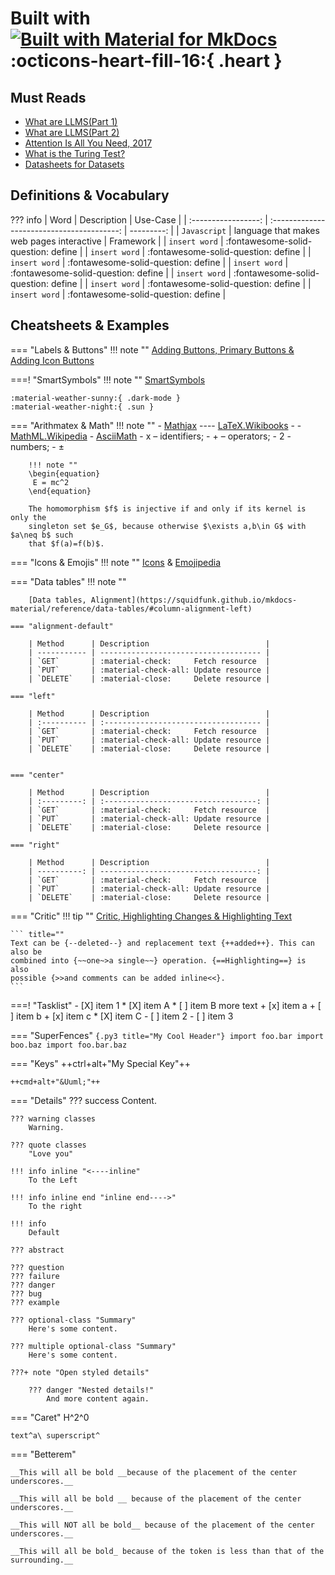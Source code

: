 # Built with [![Built with Material for MkDocs](https://img.shields.io/badge/Material_for_MkDocs-526CFE?style=for-the-badge&logo=MaterialForMkDocs&logoColor=white)](https://squidfunk.github.io/mkdocs-material/) :octicons-heart-fill-16:{ .heart }



## Must Reads
- [What are LLMS(Part 1)](https://datasci101.com/what-are-llms-part-1/)
- [What are LLMS(Part 2)](https://datasci101.com/what-are-llms-part-2/)
- [Attention Is All You Need, 2017](https://arxiv.org/pdf/1706.03762)
- [What is the Turing Test?](https://plato.stanford.edu/entries/turing-test/)
- [Datasheets for Datasets](https://arxiv.org/pdf/1803.09010)



## Definitions & Vocabulary

??? info
    |         Word           |                  Description               |   Use-Case   |
    |  :-----------------:   | :----------------------------------------: |  ---------:  |
    |  `Javascript`          | language that makes web pages interactive  |  Framework   |
    |  `insert word`         | :fontawesome-solid-question: define |
    |  `insert word`         | :fontawesome-solid-question: define |
    |  `insert word`         | :fontawesome-solid-question: define |
    |  `insert word`         | :fontawesome-solid-question: define |
    |  `insert word`         | :fontawesome-solid-question: define |
    |  `insert word`         | :fontawesome-solid-question: define |
    |  `insert word`         | :fontawesome-solid-question: define | 



## Cheatsheets & Examples

=== "Labels & Buttons"
    !!! note ""
        [Adding Buttons, Primary Buttons & Adding Icon Buttons](https://squidfunk.github.io/mkdocs-material/reference/buttons/)

===! "SmartSymbols"
    !!! note ""
        [SmartSymbols](https://facelessuser.github.io/pymdown-extensions/extensions/smartsymbols/)

    :material-weather-sunny:{ .dark-mode }
    :material-weather-night:{ .sun }

=== "Arithmatex & Math"
    !!! note ""
        - [Mathjax](https://www.mathjax.org/) ---- [LaTeX.Wikibooks](https://en.wikibooks.org/wiki/LaTeX/Mathematics) - 
        - [MathML.Wikipedia](https://en.wikipedia.org/wiki/MathML) - [AsciiMath](https://asciimath.org/)
        - <mi>x</mi> – identifiers;
        - <mo>+</mo> – operators;
        - <mn>2</mn> - numbers;
        - <mo>&pm;</mo>
 
        !!! note ""
        \begin{equation}
         E = mc^2
        \end{equation}

        The homomorphism $f$ is injective if and only if its kernel is only the
        singleton set $e_G$, because otherwise $\exists a,b\in G$ with $a\neq b$ such
        that $f(a)=f(b)$.

=== "Icons & Emojis"
    !!! note ""
        [Icons](https://github.com/squidfunk/mkdocs-material/blob/master/material/templates/.icons/octicons/globe-16.svg) & [Emojipedia](https://emojipedia.org/flag-united-states#technical)


=== "Data tables"
    !!! note ""

        [Data tables, Alignment](https://squidfunk.github.io/mkdocs-material/reference/data-tables/#column-alignment-left)

    === "alignment-default"
        
        | Method      | Description                          |
        | ----------- | ------------------------------------ |
        | `GET`       | :material-check:     Fetch resource  |
        | `PUT`       | :material-check-all: Update resource |
        | `DELETE`    | :material-close:     Delete resource |

    === "left"
        
        | Method      | Description                          |
        | :---------- | :----------------------------------- |
        | `GET`       | :material-check:     Fetch resource  |
        | `PUT`       | :material-check-all: Update resource |
        | `DELETE`    | :material-close:     Delete resource |
        

    === "center"
        
        | Method      | Description                          |
        | :---------: | :----------------------------------: |
        | `GET`       | :material-check:     Fetch resource  |
        | `PUT`       | :material-check-all: Update resource |
        | `DELETE`    | :material-close:     Delete resource |

    === "right"
        
        | Method      | Description                          |
        | ----------: | -----------------------------------: |
        | `GET`       | :material-check:     Fetch resource  |
        | `PUT`       | :material-check-all: Update resource |
        | `DELETE`    | :material-close:     Delete resource |
        
=== "Critic"
    !!! tip ""
        [Critic, Highlighting Changes & Highlighting Text](https://squidfunk.github.io/mkdocs-material/reference/formatting/)

    ``` title=""
    Text can be {--deleted--} and replacement text {++added++}. This can also be
    combined into {~~one~>a single~~} operation. {==Highlighting==} is also
    possible {>>and comments can be added inline<<}.
    ```

===! "Tasklist"
    -   [X] item 1
        *   [X] item A
        *   [ ] item B
            more text
            +   [x] item a
            +   [ ] item b
            +   [x] item c
        *   [X] item C
    -   [ ] item 2
    -   [ ] item 3
   
=== "SuperFences"
    ```{.py3 title="My Cool Header"}
    import foo.bar
    import boo.baz
    import foo.bar.baz
    ```

=== "Keys"
    ++ctrl+alt+"My Special Key"++

    ++cmd+alt+"&Uuml;"++

=== "Details"
    ??? success
        Content.

    ??? warning classes
        Warning.

    ??? quote classes
        "Love you"

    !!! info inline "<----inline"
        To the Left

    !!! info inline end "inline end---->"
        To the right

    !!! info
        Default

    ??? abstract

    ??? question
    ??? failure
    ??? danger
    ??? bug
    ??? example
    
    ??? optional-class "Summary"
        Here's some content.

    ??? multiple optional-class "Summary"
        Here's some content.

    ???+ note "Open styled details"

        ??? danger "Nested details!"
            And more content again.

=== "Caret"
    H^2^0

    text^a\ superscript^

=== "Betterem"

    __This will all be bold __because of the placement of the center underscores.__

    __This will all be bold __ because of the placement of the center underscores.__

    __This will NOT all be bold__ because of the placement of the center underscores.__

    __This will all be bold_ because of the token is less than that of the surrounding.__